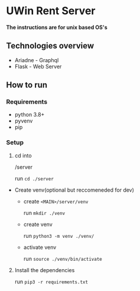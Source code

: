 # UWin Rent Server

**The instructions are for unix based OS's**

## Technologies overview
* Ariadne - Graphql
* Flask - Web Server

## How to run

### Requirements
* python 3.8+
* pyvenv
* pip

### Setup

1. cd into <MAIN>/server
   
   run `cd ./server`

* Create venv(optional but reccomeneded for dev)
  * create `<MAIN>/server/venv`
   
    run `mkdir ./venv`
 
  * create venv 
  
    run `python3 -m venv ./venv/`
 
  * activate venv 
    
    run `source ./venv/bin/activate` 
   
2. Install the dependencies

   run `pip3 -r requirements.txt`
